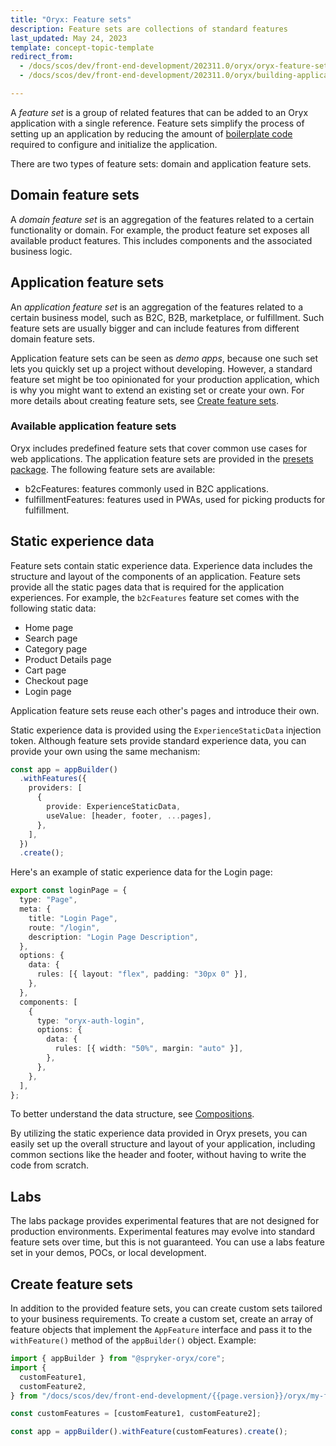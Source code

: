 ```yaml
---
title: "Oryx: Feature sets"
description: Feature sets are collections of standard features
last_updated: May 24, 2023
template: concept-topic-template
redirect_from:
  - /docs/scos/dev/front-end-development/202311.0/oryx/oryx-feature-sets.html
  - /docs/scos/dev/front-end-development/202311.0/oryx/building-applications/oryx-feature-sets.html

---
```




A _feature set_ is a group of related features that can be added to an Oryx application with a single reference. Feature sets simplify the process of setting up an application by reducing the amount of [boilerplate code](/docs/dg/dev/frontend-development/{{page.version}}/oryx/getting-started/oryx-boilerplate.html) required to configure and initialize the application.

There are two types of feature sets: domain and application feature sets.

## Domain feature sets

A _domain feature set_ is an aggregation of the features related to a certain functionality or domain. For example, the product feature set exposes all available product features. This includes components and the associated business logic.

## Application feature sets

An _application feature set_ is an aggregation of the features related to a certain business model, such as B2C, B2B, marketplace, or fulfillment. Such feature sets are usually bigger and can include features from different domain feature sets.

Application feature sets can be seen as _demo apps_, because one such set lets you quickly set up a project without developing. However, a standard feature set might be too opinionated for your production application, which is why you might want to extend an existing set or create your own. For more details about creating feature sets, see [Create feature sets](#create-feature-sets).

### Available application feature sets

Oryx includes predefined feature sets that cover common use cases for web applications. The application feature sets are provided in the [presets package](/docs/dg/dev/frontend-development/{{page.version}}/oryx/building-applications/oryx-presets.html). The following feature sets are available:

- b2cFeatures: features commonly used in B2C applications.
- fulfillmentFeatures: features used in PWAs, used for picking products for fulfillment.

## Static experience data

Feature sets contain static experience data. Experience data includes the structure and layout of the components of an application. Feature sets provide all the static pages data that is required for the application experiences. For example, the `b2cFeatures` feature set comes with the following static data:

- Home page
- Search page
- Category page
- Product Details page
- Cart page
- Checkout page
- Login page

Application feature sets reuse each other's pages and introduce their own.

Static experience data is provided using the `ExperienceStaticData` injection token. Although feature sets provide standard experience data, you can provide your own using the same mechanism:

```ts
const app = appBuilder()
  .withFeatures({
    providers: [
      {
        provide: ExperienceStaticData,
        useValue: [header, footer, ...pages],
      },
    ],
  })
  .create();
```

Here's an example of static experience data for the Login page:

```ts
export const loginPage = {
  type: "Page",
  meta: {
    title: "Login Page",
    route: "/login",
    description: "Login Page Description",
  },
  options: {
    data: {
      rules: [{ layout: "flex", padding: "30px 0" }],
    },
  },
  components: [
    {
      type: "oryx-auth-login",
      options: {
        data: {
          rules: [{ width: "50%", margin: "auto" }],
        },
      },
    },
  ],
};
```

To better understand the data structure, see [Compositions](/docs/dg/dev/frontend-development/{{page.version}}/oryx/building-pages/oryx-compositions.html).

By utilizing the static experience data provided in Oryx presets, you can easily set up the overall structure and layout of your application, including common sections like the header and footer, without having to write the code from scratch.

## Labs

The labs package provides experimental features that are not designed for production environments. Experimental features may evolve into standard feature sets over time, but this is not guaranteed. You can use a labs feature set in your demos, POCs, or local development.

## Create feature sets

In addition to the provided feature sets, you can create custom sets tailored to your business requirements. To create a custom set, create an array of feature objects that implement the `AppFeature` interface and pass it to the `withFeature()` method of the `appBuilder()` object. Example:

```ts
import { appBuilder } from "@spryker-oryx/core";
import {
  customFeature1,
  customFeature2,
} from "/docs/scos/dev/front-end-development/{{page.version}}/oryx/my-features";

const customFeatures = [customFeature1, customFeature2];

const app = appBuilder().withFeature(customFeatures).create();
```
